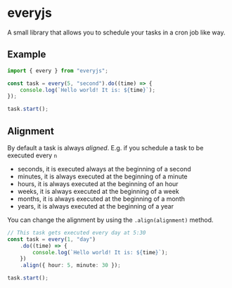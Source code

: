 # everyjs

A small library that allows you to schedule your tasks in a cron job like way.

## Example

```ts
import { every } from "everyjs";

const task = every(5, "second").do((time) => {
    console.log(`Hello world! It is: ${time}`);
});

task.start();
```

## Alignment

By default a task is always _aligned_.
E.g. if you schedule a task to be executed every `n`

-   seconds, it is executed always at the beginning of a second
-   minutes, it is always executed at the beginning of a minute
-   hours, it is always executed at the beginning of an hour
-   weeks, it is always executed at the beginning of a week
-   months, it is always executed at the beginning of a month
-   years, it is always executed at the beginning of a year

You can change the alignment by using the `.align(alignment)` method.

```ts
// This task gets executed every day at 5:30
const task = every(1, "day")
    .do((time) => {
        console.log(`Hello world! It is: ${time}`);
    })
    .align({ hour: 5, minute: 30 });

task.start();
```
